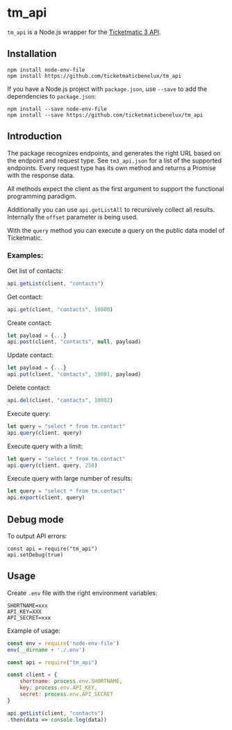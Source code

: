 # tm_api

`tm_api` is a Node.js wrapper for the [Ticketmatic 3 API](https://www.ticketmatic.com/docs/api/).

## Installation

```
npm install node-env-file
npm install https://github.com/ticketmaticbenelux/tm_api
```

If you have a Node.js project with `package.json`, use `--save` to add the dependencies to `package.json`:

```
npm install --save node-env-file
npm install --save https://github.com/ticketmaticbenelux/tm_api
```

## Introduction

The package recognizes endpoints, and generates the right URL based on the endpoint and request type. See `tm3_api.json` for a list of the supported endpoints. Every request type has its own method and returns a Promise with the response data.

All methods expect the client as the first argument to support the functional programming paradigm.

Additionally you can use `api.getListAll` to recursively collect all results. Internally the `offset` parameter is being used.

With the `query` method you can execute a query on the public data model of Ticketmatic.

### Examples:

Get list of contacts:

```javascript
api.getList(client, "contacts")
```

Get contact:

```javascript
api.get(client, "contacts", 10000)
```

Create contact:

```javascript
let payload = {...}
api.post(client, "contacts", null, payload)
```

Update contact:

```javascript
let payload = {...}
api.put(client, "contacts", 10001, payload)
```

Delete contact:

```javascript
api.del(client, "contacts", 10002)
```

Execute query:

```javascript
let query = "select * from tm.contact"
api.query(client, query)
```

Execute query with a limit:

```javascript
let query = "select * from tm.contact"
api.query(client, query, 250)
```

Execute query with large number of results:

```javascript
let query = "select * from tm.contact"
api.export(client, query)
```

## Debug mode

To output API errors:

```
const api = require("tm_api")
api.setDebug(true)
```

## Usage

Create `.env` file with the right environment variables:

```
SHORTNAME=xxx
API_KEY=XXX
API_SECRET=xxx
```

Example of usage:

```javascript
const env = require('node-env-file')
env(__dirname + './.env')

const api = require("tm_api")

const client = {
	shortname: process.env.SHORTNAME,
	key: process.env.API_KEY,
	secret: process.env.API_SECRET
}

api.getList(client, "contacts")
.then(data => console.log(data))
```
